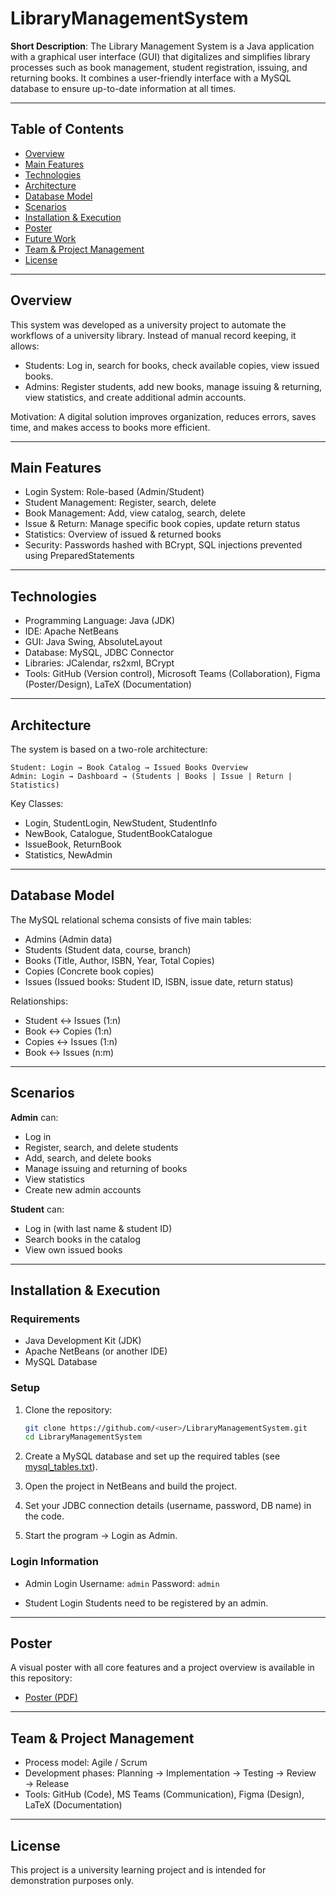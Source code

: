 # LibraryManagementSystem

**Short Description**: The Library Management System is a Java application with a graphical user interface (GUI) that digitalizes and simplifies library processes such as book management, student registration, issuing, and returning books. It combines a user-friendly interface with a MySQL database to ensure up-to-date information at all times.

---

## Table of Contents

* [Overview](#overview)
* [Main Features](#main-features)
* [Technologies](#technologies)
* [Architecture](#architecture)
* [Database Model](#database-model)
* [Scenarios](#scenarios)
* [Installation & Execution](#installation--execution)
* [Poster](#poster)
* [Future Work](#future-work)
* [Team & Project Management](#team--project-management)
* [License](#license)

---

## Overview

This system was developed as a university project to automate the workflows of a university library. Instead of manual record keeping, it allows:

* Students: Log in, search for books, check available copies, view issued books.
* Admins: Register students, add new books, manage issuing & returning, view statistics, and create additional admin accounts.

Motivation: A digital solution improves organization, reduces errors, saves time, and makes access to books more efficient.

---

## Main Features

* Login System: Role-based (Admin/Student)
* Student Management: Register, search, delete
* Book Management: Add, view catalog, search, delete
* Issue & Return: Manage specific book copies, update return status
* Statistics: Overview of issued & returned books
* Security: Passwords hashed with BCrypt, SQL injections prevented using PreparedStatements

---

## Technologies

* Programming Language: Java (JDK)
* IDE: Apache NetBeans
* GUI: Java Swing, AbsoluteLayout
* Database: MySQL, JDBC Connector
* Libraries: JCalendar, rs2xml, BCrypt
* Tools: GitHub (Version control), Microsoft Teams (Collaboration), Figma (Poster/Design), LaTeX (Documentation)

---

## Architecture

The system is based on a two-role architecture:

```
Student: Login → Book Catalog → Issued Books Overview
Admin: Login → Dashboard → (Students | Books | Issue | Return | Statistics)
```

Key Classes:

* Login, StudentLogin, NewStudent, StudentInfo
* NewBook, Catalogue, StudentBookCatalogue
* IssueBook, ReturnBook
* Statistics, NewAdmin

---

## Database Model

The MySQL relational schema consists of five main tables:

* Admins (Admin data)
* Students (Student data, course, branch)
* Books (Title, Author, ISBN, Year, Total Copies)
* Copies (Concrete book copies)
* Issues (Issued books: Student ID, ISBN, issue date, return status)

Relationships:

* Student ↔ Issues (1\:n)
* Book ↔ Copies (1\:n)
* Copies ↔ Issues (1\:n)
* Book ↔ Issues (n\:m)

---

## Scenarios

**Admin** can:

* Log in
* Register, search, and delete students
* Add, search, and delete books
* Manage issuing and returning of books
* View statistics
* Create new admin accounts

**Student** can:

* Log in (with last name & student ID)
* Search books in the catalog
* View own issued books

---

## Installation & Execution

### Requirements

* Java Development Kit (JDK)
* Apache NetBeans (or another IDE)
* MySQL Database

### Setup

1. Clone the repository:

   ```bash
   git clone https://github.com/<user>/LibraryManagementSystem.git
   cd LibraryManagementSystem
   ```
2. Create a MySQL database and set up the required tables (see [mysql\_tables.txt](LibraryManagementSystem-main/University-java-project/docs/mysql_tables.txt)).
3. Open the project in NetBeans and build the project.
4. Set your JDBC connection details (username, password, DB name) in the code.
5. Start the program → Login as Admin.

### Login Information

* Admin Login
  Username: `admin`
  Password: `admin`

* Student Login
  Students need to be registered by an admin.

---

## Poster

A visual poster with all core features and a project overview is available in this repository:

* [Poster (PDF)](LibraryManagementSystem-main/University-java-project/docs/Poster.pdf)

---

## Team & Project Management

* Process model: Agile / Scrum
* Development phases: Planning → Implementation → Testing → Review → Release
* Tools: GitHub (Code), MS Teams (Communication), Figma (Design), LaTeX (Documentation)

---

## License

This project is a university learning project and is intended for demonstration purposes only.
